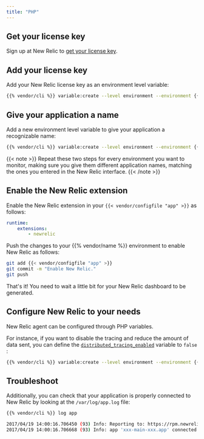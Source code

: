 ```yaml
---
title: "PHP"
---
```


## Get your license key

Sign up at New Relic to [get your license key](https://docs.newrelic.com/docs/apis/intro-apis/new-relic-api-keys/).

## Add your license key

Add your New Relic license key as an environment level variable:

```bash
{{% vendor/cli %}} variable:create --level environment --environment {{< variable "ENVIRONMENT_NAME" >}} --visible-build false --inheritable false --json false --sensitive true --enabled true --visible-runtime true php:newrelic.license --value {{< variable "NEW_RELIC_LICENSE_KEY" >}}
```

## Give your application a name

Add a new environment level variable to give your application a recognizable name:

```bash
{{% vendor/cli %}} variable:create --level environment --environment {{< variable "ENVIRONMENT_NAME" >}} --visible-build false --inheritable false --json false --sensitive true --enabled true --visible-runtime true php:newrelic.appname --value {{< variable "APP_NAME" >}}
```

{{< note >}}
Repeat these two steps for every environment you want to monitor, making sure you give them different application names, matching the ones you entered in the New Relic interface.
{{< /note >}}

## Enable the New Relic extension

Enable the New Relic extension in your `{{< vendor/configfile "app" >}}` as follows:

```yaml
runtime:
    extensions:
        - newrelic
```

Push the changes to your {{% vendor/name %}} environment to enable New Relic as follows:

```bash
git add {{< vendor/configfile "app" >}}
git commit -m "Enable New Relic."
git push
```

That's it! You need to wait a little bit for your New Relic dashboard to be generated.

## Configure New Relic to your needs

New Relic agent can be configured through PHP variables.

For instance, if you want to disable the tracing and reduce the amount of data sent, you can define the [`distributed_tracing_enabled`](https://docs.newrelic.com/docs/apm/agents/php-agent/configuration/php-agent-configuration/#inivar-distributed-enabled) variable to `false` :

```bash
{{% vendor/cli %}} variable:create --level environment --environment {{< variable "ENVIRONMENT_NAME" >}} --visible-build false --inheritable false --json false --sensitive false --enabled true --visible-runtime true php:newrelic.distributed_tracing_enabled --value false
```

## Troubleshoot

Additionally, you can check that your application is properly connected to New Relic by looking at the `/var/log/app.log` file:

```bash
{{% vendor/cli %}} log app

2017/04/19 14:00:16.706450 (93) Info: Reporting to: https://rpm.newrelic.com/accounts/xxx/applications/xxx
2017/04/19 14:00:16.706668 (93) Info: app 'xxx-main-xxx.app' connected with run id 'xxx'
```
